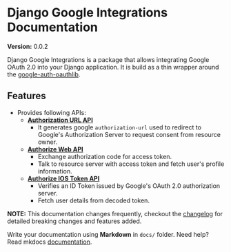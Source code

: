 # Django Google Integrations Documentation

__Version:__ 0.0.2

Django Google Integrations is a package that allows integrating Google OAuth 2.0 into your Django application. It is build as a thin wrapper around the [google-auth-oauthlib](https://github.com/googleapis/google-auth-library-python-oauthlib).

## Features

- Provides following APIs:
    - [**Authorization URL API**](api/endpoints/#get-authorization-url)
        - It generates google `authorization-url` used to redirect to Google's Authorization Server to request consent from resource owner.
    - [**Authorize Web API**](api/endpoints/#get-user-information)
        - Exchange authorization code for access token.
        - Talk to resource server with access token and fetch user's profile information.
    - [**Authorize IOS Token API**](api/endpoints/#authorize-ios-token)
        - Verifies an ID Token issued by Google's OAuth 2.0 authorization server.
        - Fetch user details from decoded token.

**NOTE:** This documentation changes frequently, checkout the [changelog](changelog.md) for detailed breaking changes and features added.

Write your documentation using **Markdown** in `docs/` folder. Need help? Read mkdocs [documentation][mkdocs].

[mkdocs]: http://www.mkdocs.org/user-guide/writing-your-docs/
